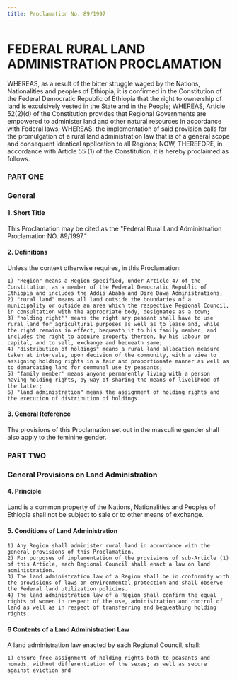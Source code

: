 ```yaml
---
title: Proclamation No. 89/1997
---
```


# FEDERAL RURAL LAND ADMINISTRATION PROCLAMATION

WHEREAS, as a result of the bitter struggle waged by the Nations, Nationalities and peoples of Ethiopia, it is confirmed in the Constitution of the Federal Democratic Republic of Ethiopia that the right to ownership of land is exculsively vested in the State and in the People; WHEREAS, Article 52(2)(d) of the Constitution provides that Regional Governments are empowered to administer land and other natural resources in accordance with Federal laws; WHEREAS, the implementation of said provision calls for the promulgation of a rural land administration law that is of a general scope and consequent identical application to all Regions; NOW, THEREFORE, in accordance with Article 55 (1) of the Constitution, it is hereby proclaimed as follows.

### PART ONE
### General

#### 1. Short Title

This Proclamation may be cited as the "Federal Rural Land Administration Proclamation NO. 89/1997."

#### 2. Definitions

Unless the context otherwise requires, in this Proclamation:

    1) "Region" means a Region specified, under Article 47 of the Constitution, as a member of the Federal Democratic Republic of Ethiopia and includes the Addis Ababa and Dire Dawa Administrations;
    2) "rural land" means all land outside the boundaries of a municipality or outside an area which the respective Regional Council, in consultation with the appropriate body, designates as a town;
    3) "holding right'' means the right any peasant shall have to use rural land for agricultural purposes as well as to lease and, while the right remains in effect, bequeath it to his family member; and includes the right to acquire property thereon, by his labour or capital, and to sell, exchange and bequeath same;
    4) "distribution of holdings" means a rural land allocation measure taken at intervals, upon decision of the community, with a view to assigning holding rights in a fair and proportionate manner as well as to demarcating land for communal use by peasants;
    5) "family member' means anyone permanently living with a person having holding rights, by way of sharing the means of livelihood of the latter;
    6) "land administration" means the assignment of holding rights and the execution of distribution of holdings.

#### 3. General Reference

The provisions of this Proclamation set out in the masculine gender shall also apply to the feminine gender.

### PART TWO
### General Provisions on Land Administration

#### 4. Principle

Land is a common property of the Nations, Nationalities and Peoples of Ethiopia shall not be subject to sale or to other means of exchange.

#### 5. Conditions of Land Administration

    1) Any Region shall administer rural land in accordance with the general provisions of this Proclamation.
    2) For purposes of implementation of the provisions of sub-Article (1) of this Article, each Regional Council shall enact a law on land administration.
    3) The land administration law of a Region shall be in conformity with the provisions of laws on environmental protection and shall observe the Federal land utilization policies.
    4) The land administration law of a Region shall confirm the equal rights of women in respect of the use, administration and control of land as well as in respect of transferring and bequeathing holding rights.

#### 6 Contents of a Land Administration Law

A land administration law enacted by each Regional Council, shall:

    1) ensure free assignment of holding rights both to peasants and nomads, without differentiation of the sexes; as well as secure against eviction and